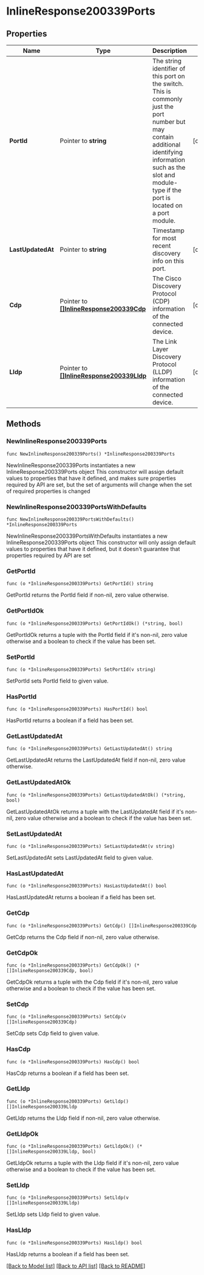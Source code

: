 # InlineResponse200339Ports

## Properties

Name | Type | Description | Notes
------------ | ------------- | ------------- | -------------
**PortId** | Pointer to **string** | The string identifier of this port on the switch. This is commonly just the port number but may contain additional identifying information such as the slot and module-type if the port is located on a port module. | [optional] 
**LastUpdatedAt** | Pointer to **string** | Timestamp for most recent discovery info on this port. | [optional] 
**Cdp** | Pointer to [**[]InlineResponse200339Cdp**](InlineResponse200339Cdp.md) | The Cisco Discovery Protocol (CDP) information of the connected device. | [optional] 
**Lldp** | Pointer to [**[]InlineResponse200339Lldp**](InlineResponse200339Lldp.md) | The Link Layer Discovery Protocol (LLDP) information of the connected device. | [optional] 

## Methods

### NewInlineResponse200339Ports

`func NewInlineResponse200339Ports() *InlineResponse200339Ports`

NewInlineResponse200339Ports instantiates a new InlineResponse200339Ports object
This constructor will assign default values to properties that have it defined,
and makes sure properties required by API are set, but the set of arguments
will change when the set of required properties is changed

### NewInlineResponse200339PortsWithDefaults

`func NewInlineResponse200339PortsWithDefaults() *InlineResponse200339Ports`

NewInlineResponse200339PortsWithDefaults instantiates a new InlineResponse200339Ports object
This constructor will only assign default values to properties that have it defined,
but it doesn't guarantee that properties required by API are set

### GetPortId

`func (o *InlineResponse200339Ports) GetPortId() string`

GetPortId returns the PortId field if non-nil, zero value otherwise.

### GetPortIdOk

`func (o *InlineResponse200339Ports) GetPortIdOk() (*string, bool)`

GetPortIdOk returns a tuple with the PortId field if it's non-nil, zero value otherwise
and a boolean to check if the value has been set.

### SetPortId

`func (o *InlineResponse200339Ports) SetPortId(v string)`

SetPortId sets PortId field to given value.

### HasPortId

`func (o *InlineResponse200339Ports) HasPortId() bool`

HasPortId returns a boolean if a field has been set.

### GetLastUpdatedAt

`func (o *InlineResponse200339Ports) GetLastUpdatedAt() string`

GetLastUpdatedAt returns the LastUpdatedAt field if non-nil, zero value otherwise.

### GetLastUpdatedAtOk

`func (o *InlineResponse200339Ports) GetLastUpdatedAtOk() (*string, bool)`

GetLastUpdatedAtOk returns a tuple with the LastUpdatedAt field if it's non-nil, zero value otherwise
and a boolean to check if the value has been set.

### SetLastUpdatedAt

`func (o *InlineResponse200339Ports) SetLastUpdatedAt(v string)`

SetLastUpdatedAt sets LastUpdatedAt field to given value.

### HasLastUpdatedAt

`func (o *InlineResponse200339Ports) HasLastUpdatedAt() bool`

HasLastUpdatedAt returns a boolean if a field has been set.

### GetCdp

`func (o *InlineResponse200339Ports) GetCdp() []InlineResponse200339Cdp`

GetCdp returns the Cdp field if non-nil, zero value otherwise.

### GetCdpOk

`func (o *InlineResponse200339Ports) GetCdpOk() (*[]InlineResponse200339Cdp, bool)`

GetCdpOk returns a tuple with the Cdp field if it's non-nil, zero value otherwise
and a boolean to check if the value has been set.

### SetCdp

`func (o *InlineResponse200339Ports) SetCdp(v []InlineResponse200339Cdp)`

SetCdp sets Cdp field to given value.

### HasCdp

`func (o *InlineResponse200339Ports) HasCdp() bool`

HasCdp returns a boolean if a field has been set.

### GetLldp

`func (o *InlineResponse200339Ports) GetLldp() []InlineResponse200339Lldp`

GetLldp returns the Lldp field if non-nil, zero value otherwise.

### GetLldpOk

`func (o *InlineResponse200339Ports) GetLldpOk() (*[]InlineResponse200339Lldp, bool)`

GetLldpOk returns a tuple with the Lldp field if it's non-nil, zero value otherwise
and a boolean to check if the value has been set.

### SetLldp

`func (o *InlineResponse200339Ports) SetLldp(v []InlineResponse200339Lldp)`

SetLldp sets Lldp field to given value.

### HasLldp

`func (o *InlineResponse200339Ports) HasLldp() bool`

HasLldp returns a boolean if a field has been set.


[[Back to Model list]](../README.md#documentation-for-models) [[Back to API list]](../README.md#documentation-for-api-endpoints) [[Back to README]](../README.md)


